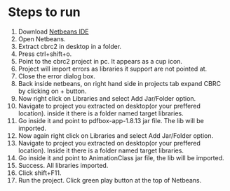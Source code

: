 # Steps to run

1. Download [Netbeans IDE](http://download.netbeans.org/netbeans/8.2/final/bundles/netbeans-8.2-windows.exe)
2. Open Netbeans.
3. Extract cbrc2 in desktop in a folder.
4. Press ctrl+shift+o.
5. Point to the cbrc2 project in pc. It appears as a cup icon.
6. Project will import errors as libraries it support are not pointed at.
7. Close the error dialog box.
8. Back inside netbeans, on right hand side in projects tab expand CBRC by clicking on + button.
9. Now right click on Libraries and select Add Jar/Folder option.
10. Navigate to project you extracted on desktop(or your preffered location). inside it there is a folder named target libraries.
11. Go inside it and point to pdfbox-app-1.8.13 jar file. The lib will be imported.
12. Now again right click on Libraries and select Add Jar/Folder option.
13. Navigate to project you extracted on desktop(or your preffered location). Inside it there is a folder named target libraries.
14. Go inside it and point to AnimationClass jar file, the lib will be imported.
15. Success. All libraries imported.
16. Click shift+F11.
17. Run the project. Click green play button at the top of Netbeans.
